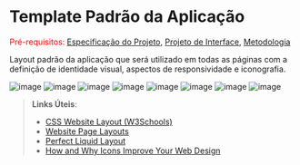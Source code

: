 # Template Padrão da Aplicação

<span style="color:red">Pré-requisitos: <a href="2-Especificação do Projeto.md"> Especificação do Projeto</a></span>, <a href="3-Projeto de Interface.md"> Projeto de Interface</a>, <a href="4-Metodologia.md"> Metodologia</a>

Layout padrão da aplicação que será utilizado em todas as páginas com a definição de identidade visual, aspectos de responsividade e iconografia.

![image](https://user-images.githubusercontent.com/113475662/230223694-05c9953e-0416-4e31-ba1c-4081c3591ab4.png)
![image](https://user-images.githubusercontent.com/113475662/230224121-c8c1757b-da5c-4821-b07c-a1fec7e37231.png)
![image](https://user-images.githubusercontent.com/113475662/230224158-df853a9e-61a0-4a00-81e1-6cbc570b7eb6.png)
![image](https://user-images.githubusercontent.com/113475662/230224200-8e0e6c33-a4ed-4f6e-b7fc-d18f5eb93205.png)
![image](https://user-images.githubusercontent.com/113475662/230224231-b2de4109-8912-4d87-b245-648da05fd22b.png)
![image](https://user-images.githubusercontent.com/113475662/230224260-ed95bc4c-b282-4789-be5d-1c0dde613d7b.png)
![image](https://user-images.githubusercontent.com/113475662/230224304-e7b26eff-771b-4350-a632-6f17d4caf292.png)
![image](https://user-images.githubusercontent.com/113475662/230224333-6fac67c7-a1e5-48f1-9722-720743bd6cc1.png)


> **Links Úteis**:
>
> - [CSS Website Layout (W3Schools)](https://www.w3schools.com/css/css_website_layout.asp)
> - [Website Page Layouts](http://www.cellbiol.com/bioinformatics_web_development/chapter-3-your-first-web-page-learning-html-and-css/website-page-layouts/)
> - [Perfect Liquid Layout](https://matthewjamestaylor.com/perfect-liquid-layouts)
> - [How and Why Icons Improve Your Web Design](https://usabilla.com/blog/how-and-why-icons-improve-you-web-design/)
